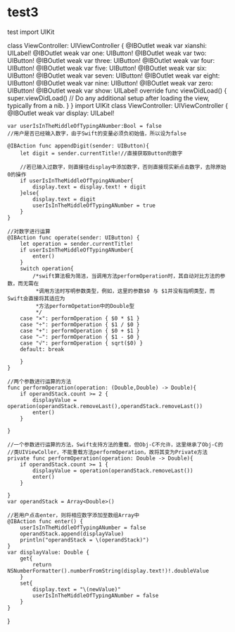 # test3
test
import UIKit

class ViewController: UIViewController {
    @IBOutlet weak var xianshi: UILabel!
    @IBOutlet weak var one: UIButton!
    @IBOutlet weak var two: UIButton!
    @IBOutlet weak var three: UIButton!
    @IBOutlet weak var four: UIButton!
    @IBOutlet weak var five: UIButton!
    @IBOutlet weak var six: UIButton!
    @IBOutlet weak var seven: UIButton!
    @IBOutlet weak var eight: UIButton!
    @IBOutlet weak var nine: UIButton!
    @IBOutlet weak var zero: UIButton!
    @IBOutlet weak var show: UILabel!
    override func viewDidLoad() {
        super.viewDidLoad()
        // Do any additional setup after loading the view, typically from a nib.
    }
}
import UIKit
class ViewController: UIViewController
{
    @IBOutlet weak var display: UILabel!
    
    var userIsInTheMiddleOfTypingANumber:Bool = false
    //用户是否已经输入数字，由于Swift的变量必须负初始值，所以设为false
    
    @IBAction func appendDigit(sender: UIButton){
        let digit = sender.currentTitle!//直接获取Button的数字
        
        //若已输入过数字，则直接往display中添加数字，否则直接现实新点击数字，去除原始0的操作
        if userIsInTheMiddleOfTypingANumber{
            display.text = display.text! + digit
        }else{
            display.text = digit
            userIsInTheMiddleOfTypingANumber = true
        }
    }
    
    //对数字进行运算
    @IBAction func operate(sender: UIButton) {
        let operation = sender.currentTitle!
        if userIsInTheMiddleOfTypingANumber{
            enter()
        }
        switch operation{
            /*swift算法极为简洁，当调用方法performOperation时，其自动对比方法的参数，而无需在
             *调用方法时写明参数类型，例如，这里的参数$0 与 $1并没有指明类型，而Swift会直接将其适应为
             *方法performOpetation中的Double型
             */
        case "×": performOperation { $0 * $1 }
        case "÷": performOperation { $1 / $0 }
        case "+": performOperation { $0 + $1 }
        case "−": performOperation { $1 - $0 }
        case "√": performOperation { sqrt($0) }
        default: break
            
        }
    }
    
    //两个参数进行运算的方法
    func performOperation(operation: (Double,Double) -> Double){
        if operandStack.count >= 2 {
            displayValue = operation(operandStack.removeLast(),operandStack.removeLast())
            enter()
        }
        
    }
    
    //一个参数进行运算的方法，Swift支持方法的重载，但Obj-C不允许，这里继承了Obj-C的
    //类UIViewColler，不能重载方法performOperation，故将其变为Private方法
    private func performOperation(operation: Double -> Double){
        if operandStack.count >= 1 {
            displayValue = operation(operandStack.removeLast())
            enter()
        }
        
    }
    var operandStack = Array<Double>()
    
    //若用户点击enter，则将相应数字添加至数组Array中
    @IBAction func enter() {
        userIsInTheMiddleOfTypingANumber = false
        operandStack.append(displayValue)
        println("operandStack = \(operandStack)")
    }
    var displayValue: Double {
        get{
            return NSNumberFormatter().numberFromString(display.text!)!.doubleValue
        }
        set{
            display.text = "\(newValue)"
            userIsInTheMiddleOfTypingANumber = false
        }
    }
}


